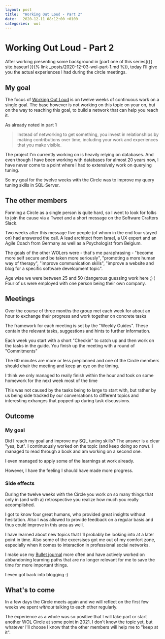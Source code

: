```yaml
---
layout: post
title:  "Working Out Loud - Part 2"
date:   2020-12-11 08:12:00 +0100
categories:  wol
---
```

# Working Out Loud - Part 2
After working presenting some background in [part one of this series]({{ site.baseurl }}{% link _posts/2020-12-03-wol-part-1.md %}), today I'll give you the actual experiences I had during the circle meetings.

## My goal
The focus of [Working Out Loud](https://workingoutloud.com) is on twelve weeks of continuous work on a single goal. The base however is not working on this topic on your on, but on
the way to reaching this goal, to build a network that can help you reach it.

As already noted in part 1

>Instead of networking to get something, you invest in relationships by making contributions over time, including your work and experiences that you make visible.

The project I'm currently working on is heavily relying on databases. And even though I have been working with databases for almost 20 years now, I have never come to a point where I had to extensively work on querying tuning.

So my goal for the twelve weeks with the Circle was to improve my query tuning skills in SQL-Server.

## The other members
Forming a Circle as a single person is quite hard, so I went to look for folks to join the cause via a Tweet and a short message on the Software Crafters Slack.

Two weeks after this message five people (of whom in the end four stayed on) had answered the call. A lead architect from Israel, a UX expert and an Agile Coach from Germany as well as a Psychologist from Belgium.

The goals of the other WOLers were - that's me paraphrasing - "become more self secure and be taken more seriously", "promoting a more human way of therapy", "improve communication skills", "improve a website and blog for a specific software development topic".

Age wise we were between 25 and 50 (dangerous guessing work here ;) )
Four of us were employed with one person being their own company.

## Meetings
Over the course of three months the group met each week for about an hour to exchange their progress and work together on concrete tasks

The framework for each meeting is set by the "Weekly Guides". These contain the relevant tasks, suggestions and hints to further information.

Each week you start with a short "Checkin" to catch up and then work on the tasks in the guide. You finish up the meeting with a round of "Commitments"

The 60 minutes are more or less preplanned and one of the Circle members should chair the meeting and keep an eye on the timing.

I think we only managed to really finish within the hour and took on some homework for the next week most of the time

This was not caused by the tasks being to large to start with, but rather by us being side tracked by our conversations to different topics and interesting exhanges that popped up during task discussions.


## Outcome
### My goal
Did I reach my goal and improve my SQL tuning skills? The answer is a clear "yes, but".
I continuously worked on the topic (and keep doing so now). I managed to read through a book and am working on a second one.

I even managed to apply some of the learnings at work already.

However, I have the feeling I should have made more progress.

### Side effects
During the twelve weeks with the Circle you work on so many things that only in (and with a) retrospective you realize how much you really accomplished.

I got to know four great humans, who provided great insights without hesitation. Also I was allowed to provide feedback on a regular basis and thus could improve in this area as well.

I have learned about new topics that I'll probably be looking into at a later point in time. Also some of the excersises got me out of my comfort zone, especially when it comes to interaction in professional social networks.

I make use my [Bullet journal](https://bulletjournal.com) more often and have actively worked on abbandoning learning paths that are no longer relevant for me to save the time for more important things.

I even got back into blogging :)

## What's to come
In a few days the Circle meets again and we will reflect on the first few weeks we spent _without_ talking to each other regularly.

The experience as a whole was so positive that I will take part or start another WOL Circle at some point in 2021. I don't know the topic yet, but whatever I'll choose I know that the other members will help me to "keep at it".
